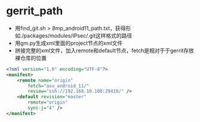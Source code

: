 # gerrit_path

+ 用find_git.sh > 8mp_android11_path.txt，获得形如./packages/modules/IPsec/.git这样格式的路径
+ 用gm.py生成xml里面的project节点的xml文件
+ 拼接完整的xml文件，加入remote和default节点，fetch是相对于于gerrit存放裸仓库的位置

```xml
<?xml version="1.0" encoding="UTF-8"?>
<manifest>
    <remote name="origin"
        fetch="asu_android_11/"
        review="ssh://192.168.10.100:29418/" />
    <default revision="master"
        remote="origin"
        sync-j="4" />
</manifest>
```
